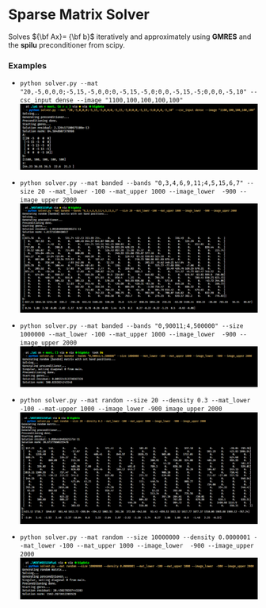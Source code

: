 
# Sparse Matrix Solver

Solves ${\bf Ax}= {\bf b}$ iteratively and approximately using **GMRES** and the **spilu** preconditioner from scipy.



### Examples

- `python solver.py --mat "20,-5,0,0,0;-5,15,-5,0,0;0,-5,15,-5,0;0,0,-5,15,-5;0,0,0,-5,10" --csc_input dense --image "1100,100,100,100,100"`
![alt text](docs/dense.png)

- `python solver.py --mat banded --bands "0,3,4,6,9,11;4,5,15,6,7" --size 20 --mat_lower -100 --mat_upper 1000 --image_lower  -900 --image_upper 2000`
![alt text](docs/banded1.png)


- `python solver.py --mat banded --bands "0,90011;4,500000" --size 1000000 --mat_lower -100 --mat_upper 1000 --image_lower  -900 --image_upper 2000`
![alt text](docs/banded2.png)

- `python solver.py --mat random --size 20 --density 0.3 --mat_lower -100 --mat-upper 1000 --image_lower -900 image_upper 2000`
![alt text](docs/random1.png)

- `python solver.py --mat random --size 10000000 --density 0.0000001 --mat_lower -100 --mat_upper 1000 --image_lower  -900 --image_upper 2000 `
![alt text](docs/random2.png)